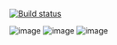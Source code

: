 [![Build status](https://ci.appveyor.com/api/projects/status/pr0kq9p2p227ury0?svg=true)](https://ci.appveyor.com/project/KozlovskyS/hw-autotest-5-patterns-1)

![image](https://github.com/user-attachments/assets/1eb37c72-e764-4443-b7c0-2acd18aa3ae1)
![image](https://github.com/user-attachments/assets/7432a78b-e862-48a1-b263-66b5468ed3ff)
![image](https://github.com/user-attachments/assets/2bcc756e-970b-43d6-a786-2147744433e3)

